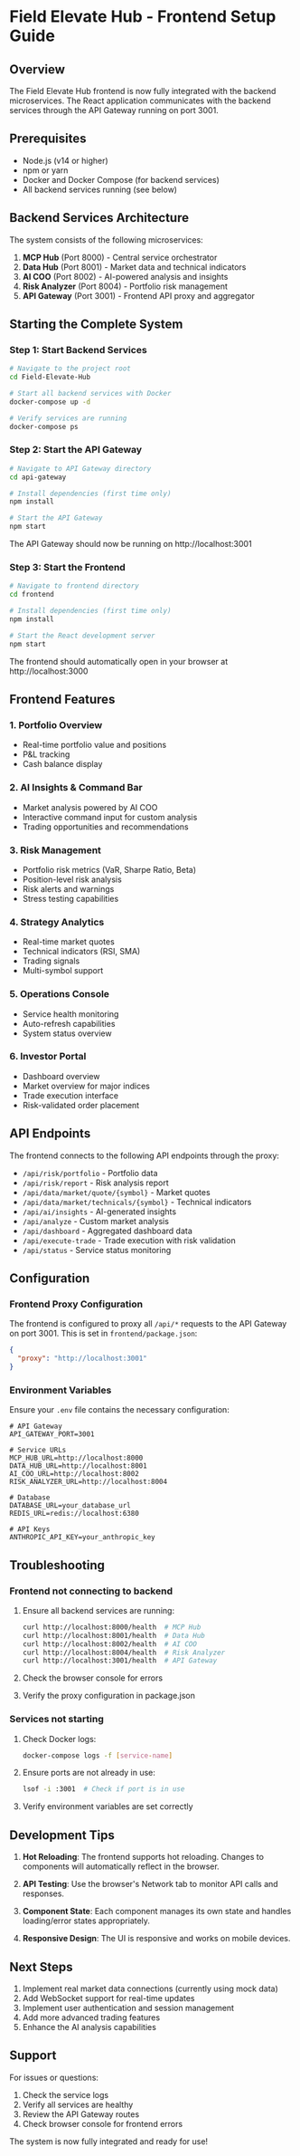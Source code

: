 # Field Elevate Hub - Frontend Setup Guide

## Overview

The Field Elevate Hub frontend is now fully integrated with the backend microservices. The React application communicates with the backend services through the API Gateway running on port 3001.

## Prerequisites

- Node.js (v14 or higher)
- npm or yarn
- Docker and Docker Compose (for backend services)
- All backend services running (see below)

## Backend Services Architecture

The system consists of the following microservices:

1. **MCP Hub** (Port 8000) - Central service orchestrator
2. **Data Hub** (Port 8001) - Market data and technical indicators
3. **AI COO** (Port 8002) - AI-powered analysis and insights
4. **Risk Analyzer** (Port 8004) - Portfolio risk management
5. **API Gateway** (Port 3001) - Frontend API proxy and aggregator

## Starting the Complete System

### Step 1: Start Backend Services

```bash
# Navigate to the project root
cd Field-Elevate-Hub

# Start all backend services with Docker
docker-compose up -d

# Verify services are running
docker-compose ps
```

### Step 2: Start the API Gateway

```bash
# Navigate to API Gateway directory
cd api-gateway

# Install dependencies (first time only)
npm install

# Start the API Gateway
npm start
```

The API Gateway should now be running on http://localhost:3001

### Step 3: Start the Frontend

```bash
# Navigate to frontend directory
cd frontend

# Install dependencies (first time only)
npm install

# Start the React development server
npm start
```

The frontend should automatically open in your browser at http://localhost:3000

## Frontend Features

### 1. Portfolio Overview
- Real-time portfolio value and positions
- P&L tracking
- Cash balance display

### 2. AI Insights & Command Bar
- Market analysis powered by AI COO
- Interactive command input for custom analysis
- Trading opportunities and recommendations

### 3. Risk Management
- Portfolio risk metrics (VaR, Sharpe Ratio, Beta)
- Position-level risk analysis
- Risk alerts and warnings
- Stress testing capabilities

### 4. Strategy Analytics
- Real-time market quotes
- Technical indicators (RSI, SMA)
- Trading signals
- Multi-symbol support

### 5. Operations Console
- Service health monitoring
- Auto-refresh capabilities
- System status overview

### 6. Investor Portal
- Dashboard overview
- Market overview for major indices
- Trade execution interface
- Risk-validated order placement

## API Endpoints

The frontend connects to the following API endpoints through the proxy:

- `/api/risk/portfolio` - Portfolio data
- `/api/risk/report` - Risk analysis report
- `/api/data/market/quote/{symbol}` - Market quotes
- `/api/data/market/technicals/{symbol}` - Technical indicators
- `/api/ai/insights` - AI-generated insights
- `/api/analyze` - Custom market analysis
- `/api/dashboard` - Aggregated dashboard data
- `/api/execute-trade` - Trade execution with risk validation
- `/api/status` - Service status monitoring

## Configuration

### Frontend Proxy Configuration

The frontend is configured to proxy all `/api/*` requests to the API Gateway on port 3001. This is set in `frontend/package.json`:

```json
{
  "proxy": "http://localhost:3001"
}
```

### Environment Variables

Ensure your `.env` file contains the necessary configuration:

```env
# API Gateway
API_GATEWAY_PORT=3001

# Service URLs
MCP_HUB_URL=http://localhost:8000
DATA_HUB_URL=http://localhost:8001
AI_COO_URL=http://localhost:8002
RISK_ANALYZER_URL=http://localhost:8004

# Database
DATABASE_URL=your_database_url
REDIS_URL=redis://localhost:6380

# API Keys
ANTHROPIC_API_KEY=your_anthropic_key
```

## Troubleshooting

### Frontend not connecting to backend

1. Ensure all backend services are running:
   ```bash
   curl http://localhost:8000/health  # MCP Hub
   curl http://localhost:8001/health  # Data Hub
   curl http://localhost:8002/health  # AI COO
   curl http://localhost:8004/health  # Risk Analyzer
   curl http://localhost:3001/health  # API Gateway
   ```

2. Check the browser console for errors

3. Verify the proxy configuration in package.json

### Services not starting

1. Check Docker logs:
   ```bash
   docker-compose logs -f [service-name]
   ```

2. Ensure ports are not already in use:
   ```bash
   lsof -i :3001  # Check if port is in use
   ```

3. Verify environment variables are set correctly

## Development Tips

1. **Hot Reloading**: The frontend supports hot reloading. Changes to components will automatically reflect in the browser.

2. **API Testing**: Use the browser's Network tab to monitor API calls and responses.

3. **Component State**: Each component manages its own state and handles loading/error states appropriately.

4. **Responsive Design**: The UI is responsive and works on mobile devices.

## Next Steps

1. Implement real market data connections (currently using mock data)
2. Add WebSocket support for real-time updates
3. Implement user authentication and session management
4. Add more advanced trading features
5. Enhance the AI analysis capabilities

## Support

For issues or questions:
1. Check the service logs
2. Verify all services are healthy
3. Review the API Gateway routes
4. Check browser console for frontend errors

The system is now fully integrated and ready for use!